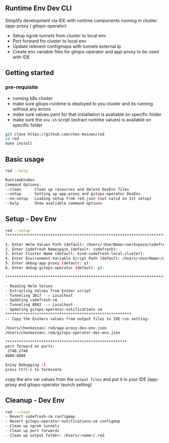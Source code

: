 ## Runtime Env Dev CLI
Simplify development via IDE with runtime components running in cluster (app-proxy / gitops-operator)
- Setup ngrok tunnels from cluster to local env
- Port forward fro cluster to local env
- Update relevent configmaps with tunnels external ip
- Create env variable files for gitops-operator and app-proxy to be used with IDE

## Getting started

### pre-requisite
- running k8s cluster
- make sure gitops-runtime is deployed to you cluster and its running without any errors
- make sure values.yaml for that installation is avaliable on specific folder
- make sure the `env.sh` script (extract runtime values) is avaliable on specific folder

```sh
git clone https://github.com/chen-keinan/red
cd red
make install
```

## Basic usage
```sh
red --help
```

```sh
RuntimeEnvDev
Command Options:
--clean      Clean up resources and delete DevEnv files
--setup      Setting up app-proxy and gitops-operator DevEnv
--no-setup   Loading setup from red.json (not valid on 1st setup)
--help       Show avaliable command options
```

## Setup - Dev Env
```sh
red --setup
***************************************************************************************************************************

1. Enter Helm Values Path (default: /Users/<UserName>/workspace/codefresh-values/local.values.yaml):
2. Enter Codefresh Namespace (default: codefresh):
3. Enter Cluster Name (default: kind-codefresh-local-cluster):
4. Enter Environment Variable Script Path (default: /Users/<UserName>/workspace/codefresh-values/env.sh):
5. Enter debug-app-proxy (default: y):
6. Enter debug-gitops-operator (default: y):

****************************************************************************************************************************

- Reading Helm Values
- Extracting Values from EnvVar script
- Tunneling 3017 --> Localhost
- Updating codefresh-cm
- Tunneling 8082 --> Localhost
- Updating gitops-operator-notifications cm
********************************************************
-- Copy the EnvVars values from output files to IDE run setting:

/Users/chenkeinan/.red/app-proxy-dev-env.json
/Users/chenkeinan/.red/gitops-operator-dev-env.json

******************************************************
port forward on ports:
 2746:2746
8080:8080

Enjoy Debugging :)
press Ctrl-c to terminate
```

copy the env var values from the `output files` and put it in your IDE (app-proxy and gitops-operator launch setting)

## Cleanup -  Dev Env
```sh
red --clean
- Revert codefresh-cm configmap
- Revert gitops-operator-notifications-cm configmap
- Clean up ngrok tunnels
- Clean up port forwards
- Clean up output folder: /Users/<name>/.red
```